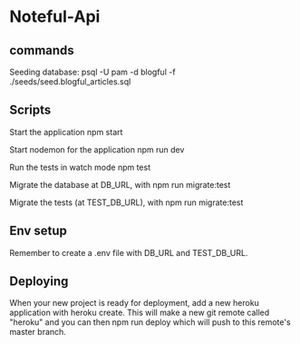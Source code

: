 # Noteful-Api

## commands
Seeding database: 
psql -U pam -d blogful -f ./seeds/seed.blogful_articles.sql

## Scripts
Start the application npm start

Start nodemon for the application npm run dev

Run the tests in watch mode npm test

Migrate the database at DB_URL, with npm run migrate:test

Migrate the tests (at TEST_DB_URL), with npm run migrate:test

## Env setup
Remember to create a .env file with DB_URL and TEST_DB_URL.

## Deploying
When your new project is ready for deployment, add a new heroku application with heroku create. This will make a new git remote called "heroku" and you can then npm run deploy which will push to this remote's master branch.